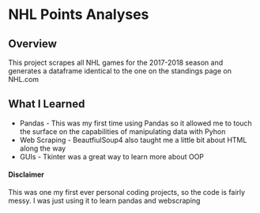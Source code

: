 # NHL Points Analyses

## Overview
This project scrapes all NHL games for the 2017-2018 season and generates a dataframe identical to the one on the standings page on NHL.com


## What I Learned
- Pandas - This was my first time using Pandas so it allowed me to touch the surface on the capabilities of manipulating data with Pyhon
- Web Scraping - BeautfiulSoup4 also taught me a little bit about HTML along the way
- GUIs - Tkinter was a great way to learn more about OOP

#### Disclaimer
This was one my first ever personal coding projects, so the code is fairly messy. I was just using it to learn pandas and webscraping
